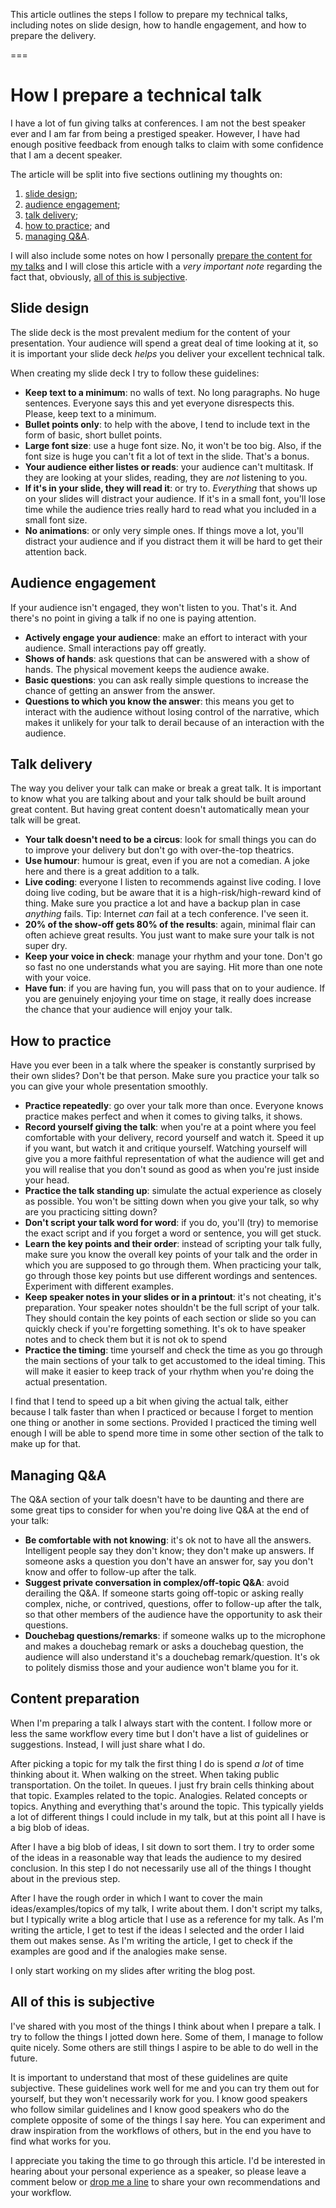 This article outlines the steps I follow to prepare my technical talks, including notes on slide design, how to handle engagement, and how to prepare the delivery.

===


# How I prepare a technical talk

I have a lot of fun giving talks at conferences.
I am not the best speaker ever and I am far from being a prestiged speaker.
However, I have had enough positive feedback from enough talks to claim with some confidence that I am a decent speaker.

The article will be split into five sections outlining my thoughts on:

 1. [slide design](#slide-design);
 2. [audience engagement](#audience-engagement);
 3. [talk delivery](#talk-delivery);
 4. [how to practice](#how-to-practice); and
 5. [managing Q&A](#managing-qa).

I will also include some notes on how I personally [prepare the content for my talks](#content-preparation) and I will close this article with a _very important note_ regarding the fact that, obviously, [all of this is subjective](#all-of-this-is-subjective).


## Slide design

The slide deck is the most prevalent medium for the content of your presentation.
Your audience will spend a great deal of time looking at it, so it is important your slide deck _helps_ you deliver your excellent technical talk.

When creating my slide deck I try to follow these guidelines:

 - **Keep text to a minimum**: no walls of text. No long paragraphs. No huge sentences. Everyone says this and yet everyone disrespects this. Please, keep text to a minimum.
 - **Bullet points only**: to help with the above, I tend to include text in the form of basic, short bullet points.
 - **Large font size**: use a huge font size. No, it won't be too big. Also, if the font size is huge you can't fit a lot of text in the slide. That's a bonus.
 - **Your audience either listes or reads**: your audience can't multitask. If they are looking at your slides, reading, they are _not_ listening to you.
 - **If it's in your slide, they will read it**: or try to.
 _Everything_ that shows up on your slides will distract your audience. If it's in a small font, you'll lose time while the audience tries really hard to read what you included in a small font size.
 - **No animations**: or only very simple ones. If things move a lot, you'll distract your audience and if you distract them it will be hard to get their attention back.


## Audience engagement

If your audience isn't engaged, they won't listen to you.
That's it.
And there's no point in giving a talk if no one is paying attention.

 - **Actively engage your audience**: make an effort to interact with your audience. Small interactions pay off greatly.
 - **Shows of hands**: ask questions that can be answered with a show of hands. The physical movement keeps the audience awake.
 - **Basic questions**: you can ask really simple questions to increase the chance of getting an answer from the answer.
 - **Questions to which you know the answer**: this means you get to interact with the audience without losing control of the narrative, which makes it unlikely for your talk to derail because of an interaction with the audience.


## Talk delivery

The way you deliver your talk can make or break a great talk.
It is important to know what you are talking about and your talk should be built around great content.
But having great content doesn't automatically mean your talk will be great.

 - **Your talk doesn't need to be a circus**: look for small things you can do to improve your delivery but don't go with over-the-top theatrics.
 - **Use humour**: humour is great, even if you are not a comedian. A joke here and there is a great addition to a talk.
 - **Live coding**: everyone I listen to recommends against live coding. I love doing live coding, but be aware that it is a high-risk/high-reward kind of thing. Make sure you practice a lot and have a backup plan in case _anything_ fails. Tip: Internet _can_ fail at a tech conference. I've seen it.
 - **20% of the show-off gets 80% of the results**: again, minimal flair can often achieve great results. You just want to make sure your talk is not super dry.
 - **Keep your voice in check**: manage your rhythm and your tone. Don't go so fast no one understands what you are saying. Hit more than one note with your voice.
 - **Have fun**: if you are having fun, you will pass that on to your audience. If you are genuinely enjoying your time on stage, it really does increase the chance that your audience will enjoy your talk.


## How to practice

Have you ever been in a talk where the speaker is constantly surprised by their own slides?
Don't be that person.
Make sure you practice your talk so you can give your whole presentation smoothly.

 - **Practice repeatedly**: go over your talk more than once. Everyone knows practice makes perfect and when it comes to giving talks, it shows.
 - **Record yourself giving the talk**: when you're at a point where you feel comfortable with your delivery, record yourself and watch it. Speed it up if you want, but watch it and critique yourself. Watching yourself will give you a more faithful representation of what the audience will get and you will realise that you don't sound as good as when you're just inside your head.
 - **Practice the talk standing up**: simulate the actual experience as closely as possible. You won't be sitting down when you give your talk, so why are you practicing sitting down?
 - **Don't script your talk word for word**: if you do, you'll (try) to memorise the exact script and if you forget a word or sentence, you will get stuck.
 - **Learn the key points and their order**: instead of scripting your talk fully, make sure you know the overall key points of your talk and the order in which you are supposed to go through them. When practicing your talk, go through those key points but use different wordings and sentences. Experiment with different examples.
 - **Keep speaker notes in your slides or in a printout**: it's not cheating, it's preparation. Your speaker notes shouldn't be the full script of your talk. They should contain the key points of each section or slide so you can quickly check if you're forgetting something. It's ok to have speaker notes and to check them but it is not ok to spend 
 - **Practice the timing**: time yourself and check the time as you go through the main sections of your talk to get accustomed to the ideal timing. This will make it easier to keep track of your rhythm when you're doing the actual presentation.

I find that I tend to speed up a bit when giving the actual talk, either because I talk faster than when I practiced or because I forget to mention one thing or another in some sections.
Provided I practiced the timing well enough I will be able to spend more time in some other section of the talk to make up for that.


## Managing Q&A

The Q&A section of your talk doesn't have to be daunting and there are some great tips to consider for when you're doing live Q&A at the end of your talk:

 - **Be comfortable with not knowing**: it's ok not to have all the answers. Intelligent people say they don't know; they don't make up answers. If someone asks a question you don't have an answer for, say you don't know and offer to follow-up after the talk.
 - **Suggest private conversation in complex/off-topic Q&A**: avoid derailing the Q&A. If someone starts going off-topic or asking really complex, niche, or contrived, questions, offer to follow-up after the talk, so that other members of the audience have the opportunity to ask their questions.
 - **Douchebag questions/remarks**: if someone walks up to the microphone and makes a douchebag remark or asks a douchebag question, the audience will also understand it's a douchebag remark/question. It's ok to politely dismiss those and your audience won't blame you for it.


## Content preparation

When I'm preparing a talk I always start with the content.
I follow more or less the same workflow every time but I don't have a list of guidelines or suggestions.
Instead, I will just share what I do.

After picking a topic for my talk the first thing I do is spend _a lot_ of time thinking about it.
When walking on the street.
When taking public transportation.
On the toilet.
In queues.
I just fry brain cells thinking about that topic.
Examples related to the topic.
Analogies.
Related concepts or topics.
Anything and everything that's around the topic.
This typically yields a lot of different things I could include in my talk, but at this point all I have is a big blob of ideas.

After I have a big blob of ideas, I sit down to sort them.
I try to order some of the ideas in a reasonable way that leads the audience to my desired conclusion.
In this step I do not necessarily use all of the things I thought about in the previous step.

After I have the rough order in which I want to cover the main ideas/examples/topics of my talk, I write about them.
I don't script my talks, but I typically write a blog article that I use as a reference for my talk.
As I'm writing the article, I get to test if the ideas I selected and the order I laid them out makes sense.
As I'm writing the article, I get to check if the examples are good and if the analogies make sense.

I only start working on my slides after writing the blog post.


## All of this is subjective

I've shared with you most of the things I think about when I prepare a talk.
I try to follow the things I jotted down here.
Some of them, I manage to follow quite nicely.
Some others are still things I aspire to be able to do well in the future.

It is important to understand that most of these guidelines are quite subjective.
These guidelines work well for me and you can try them out for yourself, but they won't necessarily work for you.
I know good speakers who follow similar guidelines and I know good speakers who do the complete opposite of some of the things I say here.
You can experiment and draw inspiration from the workflows of others, but in the end you have to find what works for you.

I appreciate you taking the time to go through this article.
I'd be interested in hearing about your personal experience as a speaker, so please leave a comment below or [drop me a line](/contact-me) to share your own recommendations and your workflow.
